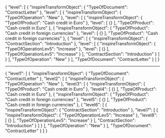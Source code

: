 {
	"level": [
		{
			"inspireTransformObject": {
				"TypeOfDocument": "ContractLetter"
			},
			"level": [
				{
					"inspireTransformObject": {
						"TypeOfOperation": "New"
					},
					"level": [
						{
							"inspireTransformObject": {
								"TypeOfProduct": "Cash credit in Euro"
							},
							"level": [
								{}
							],
							"TypeOfProduct": "Cash credit in Euro"
						},
						{
							"inspireTransformObject": {
								"TypeOfProduct": "Cash credit in foreign currencies"
							},
							"level": [
								{}
							],
							"TypeOfProduct": "Cash credit in foreign currencies"
						},
						{
							"level": [
								{
									"inspireTransformObject": {
										"ContractSection": "Introduction"
									},
									"level": [
										{
											"inspireTransformObject": {
												"TypeOfOperationLev5": "Increase"
											},
											"level": [
												{}
											],
											"TypeOfOperationLev5": "Increase"
										}
									],
									"ContractSection": "Introduction"
								}
							]
						}
					],
					"TypeOfOperation": "New"
				}
			],
			"TypeOfDocument": "ContractLetter"
		}
	]
}





---------------------------------------------------

{
	"level1": [
		{
			"inspireTransformObject": {
				"TypeOfDocument": "ContractLetter"
			},
			"level2": [
				{
					"inspireTransformObject": {
						"TypeOfOperation": "New"
					},
					"level3": [
						{
							"inspireTransformObject": {
								"TypeOfProduct": "Cash credit in Euro"
							},
							"level4": [
								{}
							],
							"TypeOfProduct": "Cash credit in Euro"
						},
						{
							"inspireTransformObject": {
								"TypeOfProduct": "Cash credit in foreign currencies"
							},
							"level5": [
								{}
							],
							"TypeOfProduct": "Cash credit in foreign currencies"
						},
						{
							"level6": [
								{
									"inspireTransformObject": {
										"ContractSection": "Introduction"
									},
									"level7": [
										{
											"inspireTransformObject": {
												"TypeOfOperationLev5": "Increase"
											},
											"level8": [
												{}
											],
											"TypeOfOperationLev5": "Increase"
										}
									],
									"ContractSection": "Introduction"
								}
							]
						}
					],
					"TypeOfOperation": "New"
				}
			],
			"TypeOfDocument": "ContractLetter"
		}
	]
}

